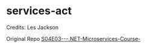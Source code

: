 # services-act
Credits: Les Jackson

Original Repo [S04E03---.NET-Microservices-Course-](https://github.com/binarythistle/S04E03---.NET-Microservices-Course-)
